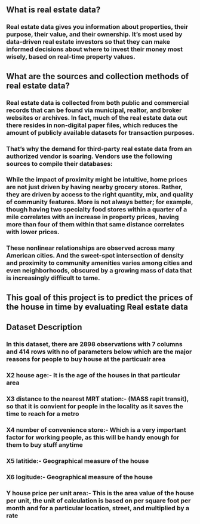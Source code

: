 ## What is real estate data?
### Real estate data gives you information about properties, their purpose, their value, and their ownership. It’s most used by data-driven real estate investors so that they can       make informed decisions about where to invest their money most wisely, based on real-time property values.

## What are the sources and collection methods of real estate data?
### Real estate data is collected from both public and commercial records that can be found via municipal, realtor, and broker websites or archives. In fact, much of the real estate data out there resides in non-digital paper files, which reduces the amount of publicly available datasets for transaction purposes.
### That’s why the demand for third-party real estate data from an authorized vendor is soaring. Vendors use the following sources to compile their databases:

### While the impact of proximity might be intuitive, home prices are not just driven by having nearby grocery stores. Rather, they are driven by access to the right quantity, mix, and quality of community features. More is not always better; for example, though having two specialty food stores within a quarter of a mile correlates with an increase in property prices, having more than four of them within that same distance correlates with lower prices.

### These nonlinear relationships are observed across many American cities. And the sweet-spot intersection of density and proximity to community amenities varies among cities and even neighborhoods, obscured by a growing mass of data that is increasingly difficult to tame.


## This goal of this project is to predict the prices of the house in time by evaluating Real estate data 

## Dataset Description 

### In this dataset, there are 2898 observations with 7 columns and 414 rows with no of parameters below which are the major reasons for people to buy house at the particualr area 
### X2 house age:- It is the age of the houses in that particular area 
### X3 distance to the nearest MRT station:- (MASS rapit transit), so that it is convient for people in the locality as it saves the time to reach for a metro 
### X4 number of convenience store:- Which is a very important factor for working people, as this will be handy enough for them to buy stuff anytime
### X5 latitide:- Geographical measure of the house
### X6 logitude:- Geographical measure of the house
### Y house price per unit area:- This is the area value of the house per unit, the unit of calculation is based on per square foot per month and for a particular location, street, and multiplied by a rate 

